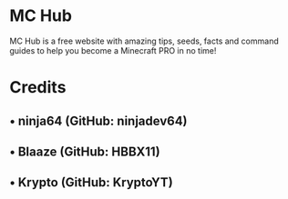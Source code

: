 # MC Hub
MC Hub is a free website with amazing tips, seeds, facts and command guides to help you become a Minecraft PRO in no time!

# Credits

• ninja64 (GitHub: ninjadev64)
---
• Blaaze (GitHub: HBBX11)
---
• Krypto (GitHub: KryptoYT)
---
